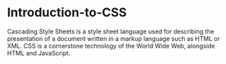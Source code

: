 # Introduction-to-CSS
Cascading Style Sheets is a style sheet language used for describing the presentation of a document written in a markup language such as HTML or XML. CSS is a cornerstone technology of the World Wide Web, alongside HTML and JavaScript. 
